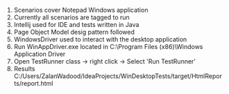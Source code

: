 1) Scenarios cover Notepad Windows application
2) Currently all scenarios are tagged to run
3) Intellij used for IDE and tests written in Java
4) Page Object Model desig pattern followed
5) WindowsDriver used to interact with the desktop application
6) Run WinAppDriver.exe located in C:\Program Files (x86)\Windows Application Driver
7) Open TestRunner class -> right click -> Select 'Run TestRunner'
8) Results C:/Users/ZalanWadood/IdeaProjects/WinDesktopTests/target/HtmlReports/report.html
